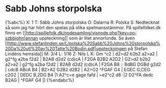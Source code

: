 # Sabb Johns storpolska

{%abc%}
X: 1
T: Säbb Johns storpolska
O: Dalarna
R: Polska
S: Nedtecknat så som jag har hört den spelas på olika spelmansstämmor. På spillefolket.dk finns en [[http://spillefolk.dk/nodesamling/visnode.php?key=po-szbbjohn|annan uppteckning]] som är litet annorlunda. Se även [[http://www.stefanlinden.se/L/polska%20Sabb%20Johns%20storpolska%20Da%20utl%20av%20Tatte%20Bodin.pdf|uppteckningen på Stefan Lindéns hemsida]]
M: 3/4
L: 1/16
Z: Nils L
K: Gm
^c2 | d2>d2 b2b2 a2>a2 | g2^fg a2ba f2d2 | B2AB d2d2 (cd)cA | F2GA B2B2 A2D2 | 
      G2>d2 b2b2 a2>a2 | g2^fg a2ba f2d2 | B2AB d2d2 (cd)cA | F2GA B8 :: 
BdBG DGBd g2d2 |  cdcB   ABcA B4   | B2>A2 G2B2 d2B2 | A2>G2 ^FGAF G4 | EGEC G,CEG c2G2 | 
DEDC B,2DG B4  |1 A2^c=e gage fafd | =e2^c2 d8 :|2 D2^FA dedc B2AG | ^FGAF G4 |]
{%endabc%}

